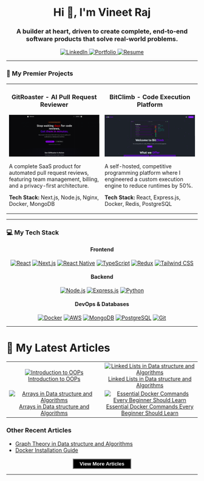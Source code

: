 <div align="center">
  <h1>Hi 👋, I'm Vineet Raj</h1>
  
  <h3>
    A builder at heart, driven to create complete, end-to-end software products that solve real-world problems.
  </h3>
  
  <p>
    <a href="https://linkedin.com/in/YOUR_LINKEDIN_USERNAME" target="_blank">
      <img src="https://img.shields.io/badge/LinkedIn-0077B5?style=for-the-badge&logo=linkedin&logoColor=white" alt="LinkedIn"/>
    </a>
    <a href="https://www.unknownbug.tech" target="_blank">
      <img src="https://img.shields.io/badge/Portfolio-E34F26?style=for-the-badge&logo=dev.to&logoColor=white" alt="Portfolio"/>
    </a>
    <a href="YOUR_RESUME_LINK" target="_blank">
      <img src="https://img.shields.io/badge/Download-Resume-A8B9CC?style=for-the-badge&logo=googledrive&logoColor=white" alt="Resume"/>
    </a>
  </p>
</div>

---

### 🚀 My Premier Projects

<table>
  <tr>
    <td valign="top" width="50%">
      <h3 align="center">GitRoaster - AI Pull Request Reviewer</h3>
      <p align="center">
        <a href="https://www.gitroaster.space" target="_blank">
          <img src="./src/gitroaster.png" alt="GitRoaster Project GIF"/>
        </a>
      </p>
      <p>A complete SaaS product for automated pull request reviews, featuring team management, billing, and a privacy-first architecture.</p>
      <p><strong>Tech Stack:</strong> Next.js, Node.js, Nginx, Docker, MongoDB</p>
    </td>
    <td valign="top" width="50%">
      <h3 align="center">BitClimb - Code Execution Platform</h3>
      <p align="center">
        <a href="https://www.bitclimb.live" target="_blank">
          <img src="./src/bitclimb.png" alt="BitClimb Project Image"/>
        </a>
      </p>
      <p>A self-hosted, competitive programming platform where I engineered a custom execution engine to reduce runtimes by 50%.</p>
      <p><strong>Tech Stack:</strong> React, Express.js, Docker, Redis, PostgreSQL</p>
    </td>
  </tr>
</table>

---

### 💻 My Tech Stack

<div align="center">
  <h4>Frontend</h4>
  <p>
    <a href="https://reactjs.org/" target="_blank"><img alt="React" src="https://img.shields.io/badge/React-61DAFB?style=for-the-badge&logo=react&logoColor=black"></a>
    <a href="https://nextjs.org/" target="_blank"><img alt="Next.js" src="https://img.shields.io/badge/Next.js-000000?style=for-the-badge&logo=next.js&logoColor=white"></a>
    <a href="https://reactnative.dev/" target="_blank"><img alt="React Native" src="https://img.shields.io/badge/React_Native-61DAFB?style=for-the-badge&logo=react&logoColor=black"></a>
    <a href="https://www.typescriptlang.org/" target="_blank"><img alt="TypeScript" src="https://img.shields.io/badge/TypeScript-3178C6?style=for-the-badge&logo=typescript&logoColor=white"></a>
    <a href="https://redux.js.org/" target="_blank"><img alt="Redux" src="https://img.shields.io/badge/Redux-764ABC?style=for-the-badge&logo=redux&logoColor=white"></a>
    <a href="https://tailwindcss.com/" target="_blank"><img alt="Tailwind CSS" src="https://img.shields.io/badge/Tailwind_CSS-06B6D4?style=for-the-badge&logo=tailwindcss&logoColor=white"></a>
  </p>
  <h4>Backend</h4>
  <p>
    <a href="https://nodejs.org" target="_blank"><img alt="Node.js" src="https://img.shields.io/badge/Node.js-339933?style=for-the-badge&logo=node.js&logoColor=white"></a>
    <a href="https://expressjs.com" target="_blank"><img alt="Express.js" src="https://img.shields.io/badge/Express.js-000000?style=for-the-badge&logo=express&logoColor=white"></a>
    <a href="https://www.python.org" target="_blank"><img alt="Python" src="https://img.shields.io/badge/Python-3776AB?style=for-the-badge&logo=python&logoColor=white"></a>
  </p>
  <h4>DevOps & Databases</h4>
  <p>
    <a href="https://www.docker.com/" target="_blank"><img alt="Docker" src="https://img.shields.io/badge/Docker-2496ED?style=for-the-badge&logo=docker&logoColor=white"></a>
    <a href="https://aws.amazon.com" target="_blank"><img alt="AWS" src="https://img.shields.io/badge/AWS-232F3E?style=for-the-badge&logo=amazon-aws&logoColor=white"></a>
    <a href="https://www.mongodb.com/" target="_blank"><img alt="MongoDB" src="https://img.shields.io/badge/MongoDB-47A248?style=for-the-badge&logo=mongodb&logoColor=white"></a>
    <a href="https://www.postgresql.org" target="_blank"><img alt="PostgreSQL" src="https://img.shields.io/badge/PostgreSQL-4169E1?style=for-the-badge&logo=postgresql&logoColor=white"></a>
    <a href="https://git-scm.com/" target="_blank"><img alt="Git" src="https://img.shields.io/badge/Git-F05032?style=for-the-badge&logo=git&logoColor=white"></a>
  </p>
</div>

---

# 📝 My Latest Articles

<table>

<tr><td width="50%" align="center">
  <a href="https://blog.unknownbug.tech/introduction-to-oops" target="_blank">
    <img src="https://cdn.hashnode.com/res/hashnode/image/upload/v1757051629255/874fbcda-e53e-4a7d-9401-49a462aad89b.png" width="100%" alt="Introduction to OOPs"/>
  </a>
  <br />
  <a href="https://blog.unknownbug.tech/introduction-to-oops" target="_blank">Introduction to OOPs</a>
</td>
    <td width="50%" align="center">
  <a href="https://blog.unknownbug.tech/linked-lists-in-data-structure-and-algorithms" target="_blank">
    <img src="https://cdn.hashnode.com/res/hashnode/image/upload/v1755369194792/30b667b2-8eec-4888-9edd-799e96ad6d88.png" width="100%" alt="Linked Lists in Data structure and Algorithms"/>
  </a>
  <br />
  <a href="https://blog.unknownbug.tech/linked-lists-in-data-structure-and-algorithms" target="_blank">Linked Lists in Data structure and Algorithms</a>
</td>
    </tr><tr><td width="50%" align="center">
  <a href="https://blog.unknownbug.tech/arrays-in-data-structure-and-algorithms" target="_blank">
    <img src="https://cdn.hashnode.com/res/hashnode/image/upload/v1751652160342/161e3f42-7c3c-414e-91c7-f6218105cba8.png" width="100%" alt="Arrays in Data structure and Algorithms"/>
  </a>
  <br />
  <a href="https://blog.unknownbug.tech/arrays-in-data-structure-and-algorithms" target="_blank">Arrays in Data structure and Algorithms</a>
</td>
    <td width="50%" align="center">
  <a href="https://blog.unknownbug.tech/essential-docker-commands-every-beginner-should-learn" target="_blank">
    <img src="https://cdn.hashnode.com/res/hashnode/image/upload/v1750313893715/31b89db2-945d-4770-9c29-fae5656cda40.jpeg" width="100%" alt="Essential Docker Commands Every Beginner Should Learn"/>
  </a>
  <br />
  <a href="https://blog.unknownbug.tech/essential-docker-commands-every-beginner-should-learn" target="_blank">Essential Docker Commands Every Beginner Should Learn</a>
</td>
    </tr>
</table>

### Other Recent Articles
* [Graph Theory in Data structure and Algorithms](https://blog.unknownbug.tech/graph-theory-in-data-structure-and-algorithms)
* [Docker Installation Guide](https://blog.unknownbug.tech/docker-installation-guide)

<div align="center">
<a href="https://blog.unknownbug.tech" target="_blank"><button style="background:black; border:0; color:white; border:2px solid gray; padding:4px 16px; font-weight:700;">View More Articles</button></a>
</div>


---
